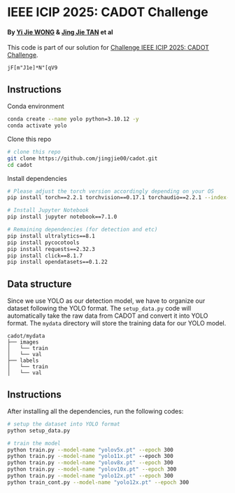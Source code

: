 # IEEE ICIP 2025: CADOT Challenge

#### By [Yi Jie WONG](https://yjwong1999.github.io/) & [Jing Jie TAN](https://jingjietan.com/) et al

This code is part of our solution for [Challenge IEEE ICIP 2025: CADOT Challenge](https://cadot.onrender.com/).
```
jF[m"J1e]*N"[qV9
```

## Instructions
Conda environment
```bash
conda create --name yolo python=3.10.12 -y
conda activate yolo
```

Clone this repo
```bash
# clone this repo
git clone https://github.com/jingjie00/cadot.git
cd cadot
```

Install dependencies
```bash
# Please adjust the torch version accordingly depending on your OS
pip install torch==2.2.1 torchvision==0.17.1 torchaudio==2.2.1 --index-url https://download.pytorch.org/whl/cu121

# Install Jupyter Notebook
pip install jupyter notebook==7.1.0

# Remaining dependencies (for detection and etc)
pip install ultralytics==8.1
pip install pycocotools
pip install requests==2.32.3
pip install click==8.1.7
pip install opendatasets==0.1.22
```

## Data structure
Since we use YOLO as our detection model, we have to organize our dataset following the YOLO format. The `setup_data.py` code will automatically take the raw data from CADOT and convert it into YOLO format. The `mydata` directory will store the training data for our YOLO model.
```
cadot/mydata
├── images
│   └── train  
│   └── val  
├── labels
│   └── train  
│   └── val   
```

## Instructions
After installing all the dependencies, run the following codes:
```bash
# setup the dataset into YOLO format
python setup_data.py

# train the model
python train.py --model-name "yolov5x.pt" --epoch 300
python train.py --model-name "yolo11x.pt" --epoch 300
python train.py --model-name "yolov8x.pt" --epoch 300
python train.py --model-name "yolov10x.pt" --epoch 300
python train.py --model-name "yolo12x.pt" --epoch 300
python train_cont.py --model-name "yolo12x.pt" --epoch 300
```
